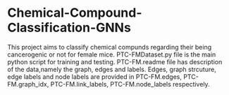 # Chemical-Compound-Classification-GNNs
This project aims to classify chemical compunds regarding their being cancerogenic or not for female mice.
PTC-FMDataset.py file is the main python script for training and testing.
PTC-FM.readme file has description of the data,namely the graph, edges and labels. 
Edges, graph strcuture, edge labels and node labels are provided in PTC-FM.edges, PTC-FM.graph_idx, PTC-FM.link_labels, PTC-FM.node_labels respectively.
